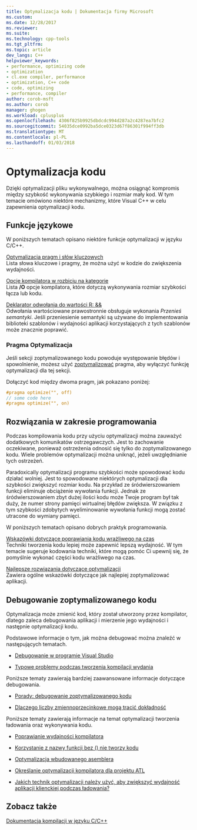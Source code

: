 ```yaml
---
title: Optymalizacja kodu | Dokumentacja firmy Microsoft
ms.custom: 
ms.date: 12/28/2017
ms.reviewer: 
ms.suite: 
ms.technology: cpp-tools
ms.tgt_pltfrm: 
ms.topic: article
dev_langs: C++
helpviewer_keywords:
- performance, optimizing code
- optimization
- cl.exe compiler, performance
- optimization, C++ code
- code, optimizing
- performance, compiler
author: corob-msft
ms.author: corob
manager: ghogen
ms.workload: cplusplus
ms.openlocfilehash: 4306f825b9925dbdcdc994d287a2c4287ea7bfc2
ms.sourcegitcommit: 54035dce0992ba5dce0323d67f86301f994ff3db
ms.translationtype: MT
ms.contentlocale: pl-PL
ms.lasthandoff: 01/03/2018
---
```

# <a name="optimizing-your-code"></a>Optymalizacja kodu

Dzięki optymalizacji pliku wykonywalnego, można osiągnąć kompromis między szybkość wykonywania szybkiego i rozmiar mały kod. W tym temacie omówiono niektóre mechanizmy, które Visual C++ w celu zapewnienia optymalizacji kodu.

## <a name="language-features"></a>Funkcje językowe

W poniższych tematach opisano niektóre funkcje optymalizacji w języku C/C++.

[Optymalizacja pragm i słów kluczowych](../../build/reference/optimization-pragmas-and-keywords.md)  
Lista słowa kluczowe i pragmy, że można użyć w kodzie do zwiększenia wydajności.

[Opcje kompilatora w rozbiciu na kategorie](../../build/reference/compiler-options-listed-by-category.md)  
Lista **/O** opcje kompilatora, które dotyczą wykonywania rozmiar szybkości łącza lub kodu.

[Deklarator odwołania do wartości R: &&](../../cpp/rvalue-reference-declarator-amp-amp.md)  
Odwołania wartościowane prawostronnie obsługuje wykonania *Przenieś semantyki*. Jeśli przeniesienie semantyki są używane do implementowania biblioteki szablonów i wydajności aplikacji korzystających z tych szablonów może znacznie poprawić.

### <a name="the-optimize-pragma"></a>Pragma Optymalizacja

Jeśli sekcji zoptymalizowanego kodu powoduje występowanie błędów i spowolnienie, możesz użyć [zoptymalizować](../../preprocessor/optimize.md) pragma, aby wyłączyć funkcję optymalizacji dla tej sekcji.

Dołączyć kod między dwoma pragm, jak pokazano poniżej:

```cpp
#pragma optimize("", off)
// some code here
#pragma optimize("", on)
```

## <a name="programming-practices"></a>Rozwiązania w zakresie programowania

Podczas kompilowania kodu przy użyciu optymalizacji można zauważyć dodatkowych komunikatów ostrzegawczych. Jest to zachowanie oczekiwane, ponieważ ostrzeżenia odnosić się tylko do zoptymalizowanego kodu. Wiele problemów optymalizacji można uniknąć, jeżeli uwzględnianie tych ostrzeżeń.

Paradoxically optymalizacji programu szybkości może spowodować kodu działać wolniej. Jest to spowodowane niektórych optymalizacji dla szybkości zwiększyć rozmiar kodu. Na przykład ze śródwierszowaniem funkcji eliminuje obciążenie wywołania funkcji. Jednak ze śródwierszowaniem zbyt dużej ilości kodu może Twoje program był tak duży, że numer strony pamięci wirtualnej błędów zwiększa. W związku z tym szybkości zdobytych wyeliminowanie wywołania funkcji mogą zostać utracone do wymiany pamięci.

W poniższych tematach opisano dobrych praktyk programowania.

[Wskazówki dotyczące poprawiania kodu wrażliwego na czas](../../build/reference/tips-for-improving-time-critical-code.md)  
Techniki tworzenia kodu lepiej może zapewnić lepszą wydajność. W tym temacie sugeruje kodowania techniki, które mogą pomóc Ci upewnij się, że pomyślnie wykonać części kodu wrażliwego na czas.

[Najlepsze rozwiązania dotyczące optymalizacji](../../build/reference/optimization-best-practices.md)  
Zawiera ogólne wskazówki dotyczące jak najlepiej zoptymalizować aplikacji.

## <a name="debugging-optimized-code"></a>Debugowanie zoptymalizowanego kodu

Optymalizacja może zmienić kod, który został utworzony przez kompilator, dlatego zaleca debugowania aplikacji i mierzenie jego wydajności i następnie optymalizacji kodu.

Podstawowe informacje o tym, jak można debugować można znaleźć w następujących tematach.

- [Debugowanie w programie Visual Studio](/visualstudio/debugger/debugging-in-visual-studio)

- [Typowe problemy podczas tworzenia kompilacji wydania](../../build/reference/common-problems-when-creating-a-release-build.md)

Poniższe tematy zawierają bardziej zaawansowane informacje dotyczące debugowania.

- [Porady: debugowanie zoptymalizowanego kodu](/visualstudio/debugger/how-to-debug-optimized-code)

- [Dlaczego liczby zmiennoprzecinkowe mogą tracić dokładność](../../build/reference/why-floating-point-numbers-may-lose-precision.md)

Poniższe tematy zawierają informacje na temat optymalizacji tworzenia ładowania oraz wykonywania kodu.

- [Poprawianie wydajności kompilatora](../../build/reference/improving-compiler-throughput.md)

- [Korzystanie z nazwy funkcji bez () nie tworzy kodu](../../build/reference/using-function-name-without-parens-produces-no-code.md)

- [Optymalizacja wbudowanego asemblera](../../assembler/inline/optimizing-inline-assembly.md)

- [Określanie optymalizacji kompilatora dla projektu ATL](../../atl/reference/specifying-compiler-optimization-for-an-atl-project.md)

- [Jakich technik optymalizacji należy użyć, aby zwiększyć wydajność aplikacji klienckiej podczas ładowania?](../../build/dll-frequently-asked-questions.md#mfc_optimization)

## <a name="see-also"></a>Zobacz także

[Dokumentacja kompilacji w języku C/C++](../../build/reference/c-cpp-building-reference.md)  
